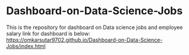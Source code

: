 # Dashboard-on-Data-Science-Jobs
This is the repository for dashboard on Data science jobs and employee salary
link for dashboard is below:
https://omkarsutar9702.github.io/Dashboard-on-Data-Science-Jobs/index.html
